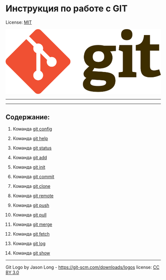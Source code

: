 # Инструкция по работе с GIT

License: [MIT](./license.md)

![GIT Logo](./Git-Logo-2Color.png)

---
---
## Содержание:
1. Команда [git config](./config.md)

2. Команда [git help](./help.md)
3. Команда [git status](./status.md)
4. Команда [git add](./add.md)
5. Команда [git init](./init.md)
6. Команда [git commit](./commit.md)
7. Команда [git clone](./clone.md)
8. Команда [git remote](./remote.md)
9. Команда [git push](./push.md)
10. Команда [git pull](./pull.md)
11. Команда [git merge](./merge.md)
12. Команда [git fetch](./fetch.md)
13. Команда [git log](./log.md)
14. Команда [git show](./show.md)

---

Git Logo by Jason Long - https://git-scm.com/downloads/logos
license: [CC BY 3.0](https://creativecommons.org/licenses/by/3.0/)